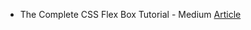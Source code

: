 -   The Complete CSS Flex Box Tutorial - Medium [Article](https://ghost-together.medium.com/the-complete-css-flex-box-tutorial-d17971950bdc)